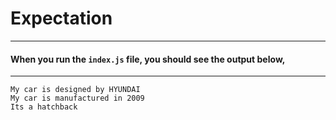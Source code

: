# Expectation
---
#### When you run the ```index.js``` file, you should see the output below,
---
```
My car is designed by HYUNDAI
My car is manufactured in 2009
Its a hatchback
```